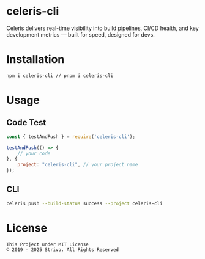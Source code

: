 # celeris-cli
Celeris delivers real-time visibility into build pipelines, CI/CD health, and key development metrics — built for speed, designed for devs.

# Installation
```bash
npm i celeris-cli // pnpm i celeris-cli
```

# Usage
## Code Test
```js
const { testAndPush } = require('celeris-cli');

testAndPush(() => {
    // your code
}, {
    project: "celeris-cli", // your project name
});
```

## CLI
```bash
celeris push --build-status success --project celeris-cli
```

# License
```
This Project under MIT License
© 2019 - 2025 Strivo. All Rights Reserved
```